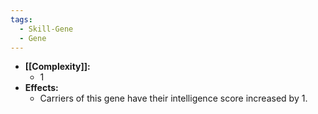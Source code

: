 ```yaml
---
tags:
  - Skill-Gene
  - Gene
---
```

- **[[Complexity]]:**
	- 1
- **Effects:**
	- Carriers of this gene have their intelligence score increased by 1.